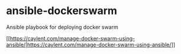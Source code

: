 # ansible-dockerswarm
Ansible playbook for deploying docker swarm

[[https://caylent.com/manage-docker-swarm-using-ansible/|https://caylent.com/manage-docker-swarm-using-ansible/]]
